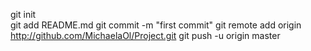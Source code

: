 git init	
git add README.md
git commit -m "first commit"
git remote add origin http://github.com/MichaelaOl/Project.git
git push -u origin master